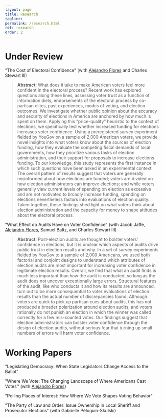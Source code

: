 ```yaml
---
layout: page
title: Research
tagline:
permalink: /research.html
ref: research
order: 2
---
```

# Under Review
"The Cost of Electoral Confidence" (with [Alejandro Flores](https://a-flores.com) and Charles Stewart III)
> **Abstract**: What does it take to make American voters feel more confident in the electoral process? Recent work has explored questions along these lines, assessing voter trust as a function of information diets, endorsements of the electoral process by co-partisan elites, past experiences, modes of voting, and election outcomes. We investigate whether public opinion about the accuracy and security of elections in America are anchored by how much is spent on them. Applying this “price-quality” heuristic to the context of elections, we specifically test whether increased funding for elections increases voter confidence. Using a preregistered survey experiment fielded by YouGov on a sample of 2,000 American voters, we provide novel insights into what voters know about the sources of election funding, how they evaluate the competing fiscal demands of local governments, how they prioritize various tasks of election administration, and their support for proposals to increase elections funding. To our knowledge, this study represents the first instance in which such questions have been asked in an experimental context. The overall pattern of results suggest that voters are generally misinformed about how elections are funded; voters are divided on how election administrators can improve elections; and while voters generally view current levels of spending on election as excessive and are not motivated to broadly increase funding, spending on elections nevertheless factors into evaluations of election quality. Taken together, these findings shed light on what voters think about election administration and the capacity for money to shape attitudes about the electoral process.

"What Effect do Audits Have on Voter Confidence" (with Jacob Jaffe, [Alejandro Flores](https://a-flores.com), Samuel Baltz, and Charles Stewart III)
> **Abstract**: Post-election audits are thought to bolster voters' confidence in elections, but it is unclear which aspects of audits drive public trust in election results and why. In a set of survey experiments fielded by YouGov to a sample of 2,000 Americans, we used both factorial and conjoint designs to understand which attributes of election audits are most important for increasing voter confidence in legitimate election results. Overall, we find that what an audit finds is much less important than how the audit is conducted, so long as the audit does not uncover exceptionally large errors. Structural features of the audit, like who conducts it and how its results are announced, turn out to be more consequential to voter evaluations of election results than the actual number of discrepancies found. Although voters are quick to pick up partisan cues about audits, this has not produced a broader polarization around election audits, and voters rationally do not punish an election in which the winner was called correctly for a few mis-counted votes. Our findings suggest that election administrators can bolster voter confidence through the design of election audits, without serious fear that turning up small numbers of errors will harm voter confidence.

# Working Papers
"Legislating Democracy: When State Legislators Change Access to the Ballot"

"Where We Vote: The Changing Landscape of Where Americans Cast Votes'' (with [Alejandro Flores](https://a-flores.com))

"Polling Places of Interest: How Where We Vote Shapes Voting Behavior"

"The Party of Law and Order: Issue Ownership in Local Sheriff and Prosecutor Elections" (with Gabrielle Péloquin-Skulski)